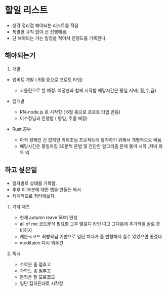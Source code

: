 # 할일 리스트
- 생각 정리겸 해야되는 리스트를 적음
- 특별한 규칙 없이 선 진행해봄.
- 단 해야되는 거는 일정을 적어서 진행도를 기록한다.


## 해야되는거

1. 개발
- 업비트 개발 ( 8월 중으로 프로토 타입)
    - 코틀린으로 할 예정. 이정현과 함께 시작함 배당시간은 평일 저녁( 월,수,금)

- 앱개발
    - RN-node.js 로 시작함 ( 6월 중으로 프로토 타입 만듬)
    - 이수정님과 진행함 ( 평일, 주말 배정)

- Rust 공부
    - 아직 정해진 건 없지만 최희조님 프로젝트에 참가하기 위해서 개별적으로 배움
    - 배당시간은 평일아침 30분씩 문법 및 간단한 알고리즘 문제 풀이 시작 ,저녁 화 목
녁

## 하고 싶은일
- 일자별로 상태를 기록함.
- 추후 이 부분에 대한 앱을 만들든 해서
- 체계적으로 정리해보자.


1. 기타 재즈
    - 현재 autumn leave 50퍼 완성
    - all of me 코드분석 필요함 그후 멜로디 라인 따고 그다음에 추가적일 솔로 준비하자
    - 캐논-c코드 최병욱님 기반으로 일단 치다가 좀 변형해서 칠수 있었으면 좋겠다
    - meditaion 다시 외우긴

2. 독서
    - 수학은 좀 멈추고
    - 과학도 좀 멈추고
    - 문학은 잘 모르겠고
    - 일단 집히든대로 시작함